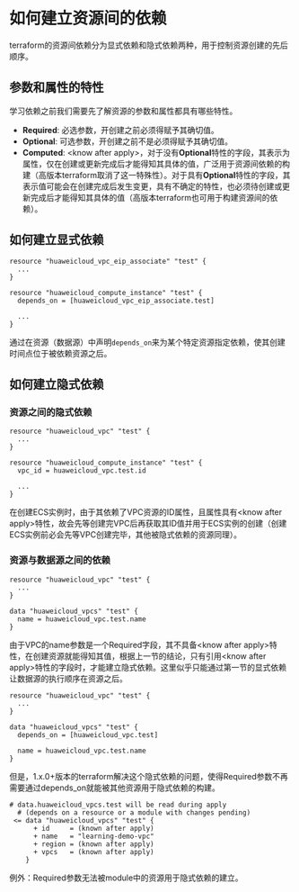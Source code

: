 # 如何建立资源间的依赖

terraform的资源间依赖分为显式依赖和隐式依赖两种，用于控制资源创建的先后顺序。

## 参数和属性的特性

学习依赖之前我们需要先了解资源的参数和属性都具有哪些特性。

+ **Required**: 必选参数，开创建之前必须得赋予其确切值。
+ **Optional**: 可选参数，开创建之前不是必须得赋予其确切值。
+ **Computed**: \<know after apply\>，对于没有**Optional**特性的字段，其表示为属性，仅在创建或更新完成后才能得知其具体的值，广泛用于资源间依赖的构建（高版本terraform取消了这一特殊性）。对于具有**Optional**特性的字段，其表示值可能会在创建完成后发生变更，具有不确定的特性，也必须待创建或更新完成后才能得知其具体的值（高版本terraform也可用于构建资源间的依赖）。

## 如何建立显式依赖

```hcl
resource "huaweicloud_vpc_eip_associate" "test" {
  ...
}

resource "huaweicloud_compute_instance" "test" {
  depends_on = [huaweicloud_vpc_eip_associate.test]

  ...
}
```

通过在资源（数据源）中声明`depends_on`来为某个特定资源指定依赖，使其创建时间点位于被依赖资源之后。

## 如何建立隐式依赖

### 资源之间的隐式依赖

```hcl
resource "huaweicloud_vpc" "test" {
  ...
}

resource "huaweicloud_compute_instance" "test" {
  vpc_id = huaweicloud_vpc.test.id

  ...
}
```

在创建ECS实例时，由于其依赖了VPC资源的ID属性，且属性具有\<know after apply\>特性，故会先等创建完VPC后再获取其ID值并用于ECS实例的创建（创建ECS实例前必会先等VPC创建完毕，其他被隐式依赖的资源同理）。

### 资源与数据源之间的依赖

```hcl
resource "huaweicloud_vpc" "test" {
  ...
}

data "huaweicloud_vpcs" "test" {
  name = huaweicloud_vpc.test.name
}
```

由于VPC的name参数是一个Required字段，其不具备\<know after apply\>特性，在创建资源就能得知其值，根据上一节的结论，只有引用\<know after apply\>特性的字段时，才能建立隐式依赖。这里似乎只能通过第一节的显式依赖让数据源的执行顺序在资源之后。

```hcl
resource "huaweicloud_vpc" "test" {
  ...
}

data "huaweicloud_vpcs" "test" {
  depends_on = [huaweicloud_vpc.test]

  name = huaweicloud_vpc.test.name
}
```

但是，1.x.0+版本的terraform解决这个隐式依赖的问题，使得Required参数不再需要通过depends_on就能被其他资源用于隐式依赖的构建。

```
# data.huaweicloud_vpcs.test will be read during apply
  # (depends on a resource or a module with changes pending)
 <= data "huaweicloud_vpcs" "test" {
      + id     = (known after apply)
      + name   = "learning-demo-vpc"
      + region = (known after apply)
      + vpcs   = (known after apply)
    }
```

例外：Required参数无法被module中的资源用于隐式依赖的建立。
